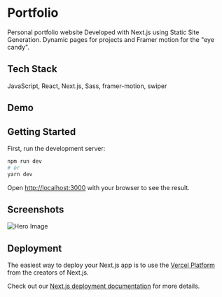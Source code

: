 
# Portfolio

Personal portfolio website Developed with Next.js using Static Site Generation. Dynamic pages for projects and Framer motion for the "eye candy".
## Tech Stack

JavaScript, React, Next.js, Sass, framer-motion, swiper


## Demo


## Getting Started


First, run the development server:

```bash
npm run dev
# or
yarn dev
```

Open [http://localhost:3000](http://localhost:3000) with your browser to see the result.
## Screenshots


![Hero Image](https://i.ibb.co/KjLmbfN/portfolio.png)

## Deployment

The easiest way to deploy your Next.js app is to use the [Vercel Platform](https://vercel.com/new?utm_medium=default-template&filter=next.js&utm_source=create-next-app&utm_campaign=create-next-app-readme) from the creators of Next.js.

Check out our [Next.js deployment documentation](https://nextjs.org/docs/deployment) for more details.
